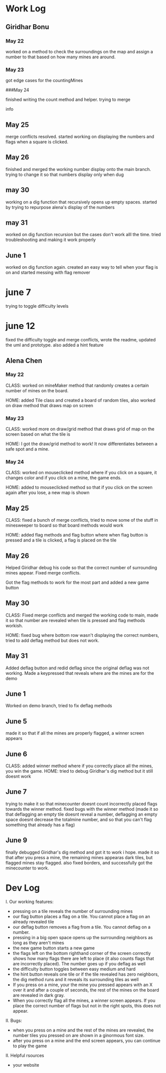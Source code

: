 # Work Log

## Giridhar Bonu

### May 22

worked on a method to check the surroundings on the map and assign a number to that based on how many mines are around.

### May 23

got edge cases for the countingMines

###May 24

finished writing the count method and helper. trying to merge

info

## May 25
merge conflicts resolved. started working on displaying the numbers and flags when a square is clicked.

## May 26
finished and merged the working number display onto the main branch. trying to change it so that numbers display only when dug

## may 30
working on a dig function that recursively opens up empty spaces. started by trying to repurpose alena's display of the numbers

## may 31
worked on dig function recursion but the cases don't work alll the time. tried troubleshooting and making it work properly

## June 1
worked on dig function again. created an easy way to tell when your flag is on and started messing with flag remover

# june 7
trying to toggle difficulty levels

# june 12
fixed the difficulty toggle and merge conflicts, wrote the readme, updated the uml and prototype. also added a hint feature

## Alena Chen

### May 22

CLASS: worked on mineMaker method that randomly creates a certain number of mines on the board.

HOME: added Tile class and created a board of random tiles, also worked on draw method that draws map on screen

### May 23

CLASS: worked more on draw/grid method that draws grid of map on the screen based on what the tile is

HOME: I got the draw/grid method to work! It now differentiates between a safe spot and a mine.

### May 24

CLASS: worked on mouseclicked method where if you click on a square, it changes color and if you click on a mine, the game ends.

HOME: added to mouseclicked method so that if you click on the screen again after you lose, a new map is shown

## May 25

CLASS: fixed a bunch of merge conflicts, tried to move some of the stuff in minesweeper to board so that board methods would work

HOME: added flag methods and flag button where when flag button is pressed and a tile is clicked, a flag is placed on the tile

## May 26
Helped Giridhar debug his code so that the correct number of surrounding mines appear. Fixed merge conflicts.

Got the flag methods to work for the most part and added a new game button

## May 30
CLASS: Fixed merge conflicts and merged the working code to main, made it so that number are revealed when tile is pressed and flag methods workish.

HOME: fixed bug where bottom row wasn't displaying the correct numbers, tried to add deflag method but does not work.

## May 31
Added deflag button and redid deflag since the original deflag was not working. Made a keypressed that reveals where are the mines are for the demo

## June 1
Worked on demo branch, tried to fix deflag methods

## June 5
made it so that if all the mines are properly flagged, a winner screen appears

## June 6
CLASS: added winner method where if you correctly place all the mines, you win the game.
HOME: tried to debug Giridhar's dig method but it still doesnt work

## June 7
trying to make it so that minecounter doesnt count incorrectly placed flags towards the winner method.
fixed bugs with the winner method (made it so that deflagging an empty tile doesnt reveal a number, deflagging an empty space doesnt decrease the totalmine number, and so that you can't flag something that already has a flag)

## June 9
finally debugged Giridhar's dig method and got it to work i hope. made it so that after you press a mine, the remaining mines appearas dark tiles, but flagged mines stay flagged. also fixed borders, and successfully got the minecounter to work.


# Dev Log
I. Our working features:
- pressing on a tile reveals the number of surrounding mines
- our flag button places a flag on a tile. You cannot place a flag on an already revealed tile
- our deflag button removes a flag from a tile. You cannot deflag on a number.
- pressing in a big open space opens up the surrounding neighbors as long as they aren't mines
- the new game button starts a new game
- the flags left on the bottom righthand corner of the screen correctly shows how many flags there are left to place (it also counts flags that are incorrectly placed). The number goes up if you deflag as well
- the difficulty button toggles between easy medium and hard
- the hint button reveals one tile or if the tile revealed has zero neighbors, the dig method  runs and it reveals its surrounding tiles as well
- If you press on a mine, your the mine you pressed appears with an X over it and after a couple of seconds, the rest of the mines on the board are revealed in dark gray.
- When you correctly flag all the mines, a winner screen appears. If you place the correct number of flags but not in the right spots, this does not appear.

II. Bugs:
- when you press on a mine and the rest of the mines are revealed, the number tiles you pressed on are shown in a ginormous font size.
- after you press on a mine and the end screen appears, you can continue to play the game

II. Helpful rsources
- your website
